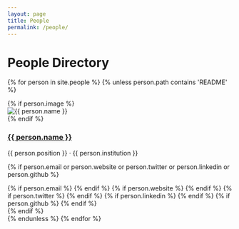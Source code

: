 ```yaml
---
layout: page
title: People
permalink: /people/
---
```


# People Directory

{% for person in site.people %}
{% unless person.path contains 'README' %}
<div class="person-card-minimal">
  {% if person.image %}
  <div class="person-avatar">
    <img src="{{ person.image | relative_url }}" alt="{{ person.name }}">
  </div>
  {% endif %}
  <div class="person-info">
    <h3><a href="{{ person.url | relative_url }}">{{ person.name }}</a></h3>
    <p class="person-meta">{{ person.position }} · {{ person.institution }}</p>
  </div>
  
  {% if person.email or person.website or person.twitter or person.linkedin or person.github %}
  <div class="social-links-minimal">
    {% if person.email %}
    <a href="mailto:{{ person.email }}" title="Email" class="social-icon email"><i class="fas fa-envelope"></i></a>
    {% endif %}
    {% if person.website %}
    <a href="{{ person.website }}" target="_blank" rel="noopener noreferrer" title="Website" class="social-icon website"><i class="fas fa-globe"></i></a>
    {% endif %}
    {% if person.twitter %}
    <a href="https://twitter.com/{{ person.twitter }}" target="_blank" rel="noopener noreferrer" title="Twitter" class="social-icon twitter"><i class="fab fa-twitter"></i></a>
    {% endif %}
    {% if person.linkedin %}
    <a href="{{ person.linkedin }}" target="_blank" rel="noopener noreferrer" title="LinkedIn" class="social-icon linkedin"><i class="fab fa-linkedin"></i></a>
    {% endif %}
    {% if person.github %}
    <a href="https://github.com/{{ person.github }}" target="_blank" rel="noopener noreferrer" title="GitHub" class="social-icon github"><i class="fab fa-github"></i></a>
    {% endif %}
  </div>
  {% endif %}
</div>
{% endunless %}
{% endfor %}

